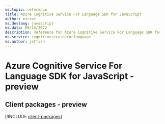 ```yaml
---
ms.topic: reference
title: Azure Cognitive Service For Language SDK for JavaScript
author: xirzec
ms.devlang: javascript
ms.data: 09/16/2022
description: Reference for Azure Cognitive Service For Language SDK for JavaScript
ms.service: cognitiveserviceforlanguage
ms.author: jeffish
---
```

# Azure Cognitive Service For Language SDK for JavaScript - preview

## Client packages - preview
[!INCLUDE [client-packages](cognitive-service-for-language-client-index.md)]
